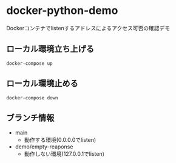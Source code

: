 # docker-python-demo
Dockerコンテナでlistenするアドレスによるアクセス可否の確認デモ

## ローカル環境立ち上げる
```shell
docker-compose up
```

## ローカル環境止める
```shell
docker-compose down
```

## ブランチ情報
- main
  - 動作する環境(0.0.0.0でlisten)
- demo/empty-reaponse
  - 動作しない環境(127.0.0.1でlisten)
